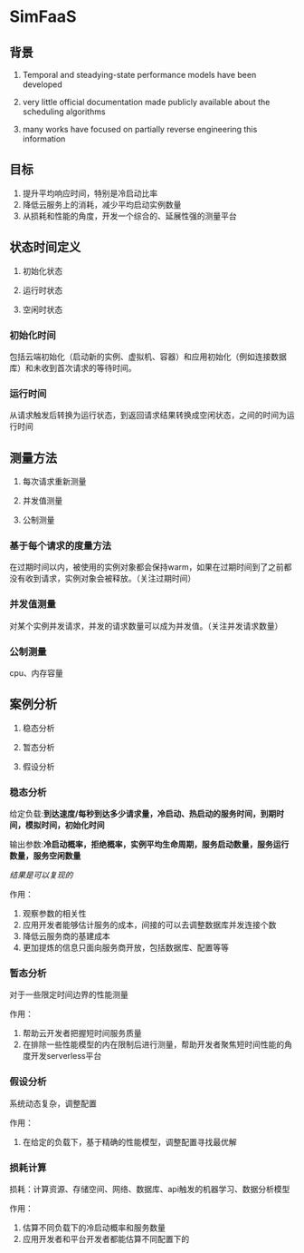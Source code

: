 # SimFaaS

## 背景

1. Temporal and steadying-state performance models have been developed

2. very little official documentation made publicly available about the scheduling algorithms
3. many works have focused on partially reverse engineering this information

## 目标

1. 提升平均响应时间，特别是冷启动比率
2. 降低云服务上的消耗，减少平均启动实例数量
3. 从损耗和性能的角度，开发一个综合的、延展性强的测量平台

## 状态时间定义

1. 初始化状态

2. 运行时状态

3. 空闲时状态

### 初始化时间

包括云端初始化（启动新的实例、虚拟机、容器）和应用初始化（例如连接数据库）和未收到首次请求的等待时间。

### 运行时间

从请求触发后转换为运行状态，到返回请求结果转换成空闲状态，之间的时间为运行时间

## 测量方法

1. 每次请求重新测量

2. 并发值测量

3. 公制测量

### 基于每个请求的度量方法

在过期时间以内，被使用的实例对象都会保持warm，如果在过期时间到了之前都没有收到请求，实例对象会被释放。（关注过期时间）

### 并发值测量

对某个实例并发请求，并发的请求数量可以成为并发值。（关注并发请求数量）

### 公制测量

cpu、内存容量

## 案例分析

1. 稳态分析

2. 暂态分析

3. 假设分析

### 稳态分析

给定负载:**到达速度/每秒到达多少请求量，冷启动、热启动的服务时间，到期时间，模拟时间，初始化时间**

输出参数:**冷启动概率，拒绝概率，实例平均生命周期，服务启动数量，服务运行数量，服务空闲数量**

*结果是可以复现的*

作用：

1. 观察参数的相关性
2. 应用开发者能够估计服务的成本，间接的可以去调整数据库并发连接个数
3. 降低云服务商的基建成本
4. 更加提炼的信息只面向服务商开放，包括数据库、配置等等

### 暂态分析

对于一些限定时间边界的性能测量

作用：

1. 帮助云开发者把握短时间服务质量
2. 在排除一些性能模型的内在限制后进行测量，帮助开发者聚焦短时间性能的角度开发serverless平台

### 假设分析

系统动态复杂，调整配置

作用：

1. 在给定的负载下，基于精确的性能模型，调整配置寻找最优解

### 损耗计算

损耗：计算资源、存储空间、网络、数据库、api触发的机器学习、数据分析模型

作用：

1. 估算不同负载下的冷启动概率和服务数量
2. 应用开发者和平台开发者都能估算不同配置下的